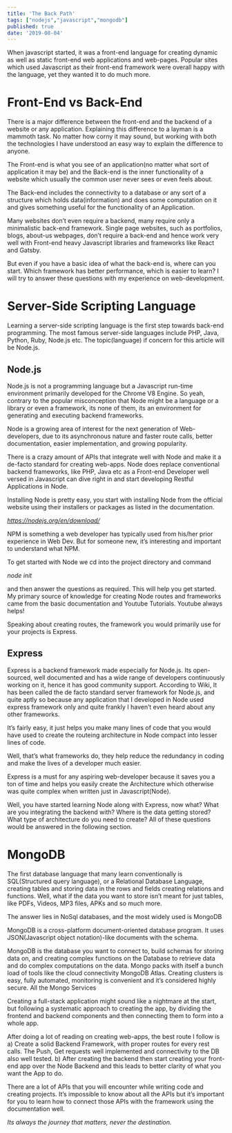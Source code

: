 ```yaml
---
title: 'The Back Path'
tags: ["nodejs","javascript","mongodb"]
published: true
date: '2019-08-04'
---
```

When javascript started, it was a front-end language for creating dynamic as well as static front-end web applications and web-pages. Popular sites which used Javascript as their front-end framework were overall happy with the language, yet they wanted it to do much more.

<h1>Front-End vs Back-End</h1>

There is a major difference between the front-end and the backend of a website or any application. Explaining this difference to a layman is a mammoth task. No matter how corny it may sound, but working with both the technologies I have understood an easy way to explain the difference to anyone.

The Front-end is what you see of an application(no matter what sort of application it may be) and the Back-end is the inner functionality of a website which usually the common user never sees or even feels about.

The Back-end includes the connectivity to a database or any sort of a structure which holds data(information) and does some computation on it and gives something useful for the functionality of an Application.

Many websites don’t even require a backend, many require only a minimalistic back-end framework. Single page websites, such as portfolios, blogs, about-us webpages, don’t require a back-end and hence work very well with Front-end heavy Javascript libraries and frameworks like React and Gatsby.

But even if you have a basic idea of what the back-end is, where can you start. Which framework has better performance, which is easier to learn? I will try to answer these questions with my experience on web-development.

<h1>Server-Side Scripting Language</h1>
  
Learning a server-side scripting language is the first step towards back-end programming. The most famous server-side languages include PHP, Java, Python, Ruby, Node.js etc. The topic(language) if concern for this article will be Node.js.

<h2>Node.js</h2>

Node.js is not a programming language but a Javascript run-time environment primarily developed for the Chrome V8 Engine. So yeah, contrary to the popular misconception that Node might be a language or a library or even a framework, its none of them, its an environment for generating and executing backend frameworks.

Node is a growing area of interest for the next generation of Web-developers, due to its asynchronous nature and faster route calls, better documentation, easier implementation, and growing popularity.

There is a crazy amount of APIs that integrate well with Node and make it a de-facto standard for creating web-apps.
Node does replace conventional backend frameworks, like PHP, Java etc as a Front-end Developer well versed in Javascript can dive right in and start developing Restful Applications in Node.

Installing Node is pretty easy, you start with installing Node from the official website using their installers or packages as listed in the documentation.

  <i>  https://nodejs.org/en/download/ </i>

NPM is something a web developer has typically used from his/her prior experience in Web Dev. But for someone new, it’s interesting and important to understand what NPM.

To get started with Node we cd into the project directory and command

   <i> node init </i>

and then answer the questions as required. This will help you get started.
My primary source of knowledge for creating Node routes and frameworks came from the basic documentation and Youtube Tutorials. Youtube always helps!

Speaking about creating routes, the framework you would primarily use for your projects is Express.

<h2>Express</h2>

Express is a backend framework made especially for Node.js. Its open-sourced, well documented and has a wide range of developers continuously working on it, hence it has good community support. According to Wiki, It has been called the de facto standard server framework for Node.js, and quite aptly so because any application that I developed in Node used express framework only and quite frankly I haven’t even heard about any other frameworks.

It’s fairly easy, it just helps you make many lines of code that you would have used to create the routeing architecture in Node compact into lesser lines of code.

Well, that’s what frameworks do, they help reduce the redundancy in coding and make the lives of a developer much easier.

Express is a must for any aspiring web-developer because it saves you a ton of time and helps you easily create the Architecture which otherwise was quite complex when written just in Javascript(Node).

Well, you have started learning Node along with Express, now what? What are you integrating the backend with? Where is the data getting stored? What type of architecture do you need to create?
All of these questions would be answered in the following section.

<h1>MongoDB</h1>

The first database language that many learn conventionally is SQL(Structured query language), or a Relational Database Language, creating tables and storing data in the rows and fields creating relations and functions. Well, what if the data you want to store isn’t meant for just tables, like PDFs, Videos, MP3 files,
APKs and so much more.

The answer lies in NoSql databases, and the most widely used is MongoDB

MongoDB is a cross-platform document-oriented database program. It uses JSON(Javascript object notation)-like documents with the schema.

MongoDB is the database you want to connect to, build schemas for storing data on, and creating complex functions on the Database to retrieve data and do complex computations on the data. Mongo packs with itself a bunch load of tools like the cloud connectivity MongoDB Atlas. Creating clusters is easy, fully automated, monitoring is convenient and it’s considered highly secure.
All the Mongo Services

Creating a full-stack application might sound like a nightmare at the start, but following a systematic approach to creating the app, by dividing the frontend and backend components and then connecting them to form into a whole app.

After doing a lot of reading on creating web-apps, the best route I follow is
a) Create a solid Backend Framework, with proper routes for every rest calls. The Push, Get requests well implemented and connectivity to the DB also well tested.
b) After creating the backend then start creating your front-end app over the Node Backend and this leads to better clarity of what you want the App to do.

There are a lot of APIs that you will encounter while writing code and creating projects. It’s impossible to know about all the APIs but it’s important for you to learn how to connect those APIs with the framework using the documentation well.

   <i> Its always the journey that matters, never the destination.</i>
